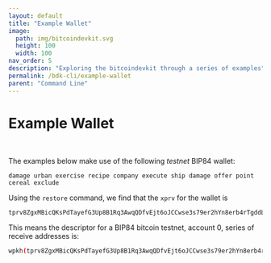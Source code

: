 ```yaml
---
layout: default
title: "Example Wallet"
image: 
  path: img/bitcoindevkit.svg
  height: 100
  width: 100
nav_order: 5
description: "Exploring the bitcoindevkit through a series of examples"
permalink: /bdk-cli/example-wallet
parent: "Command Line"
---
```

# Example Wallet
<br/>

The examples below make use of the following _testnet_ BIP84 wallet:
```
damage urban exercise recipe company execute ship damage offer point cereal exclude
```

Using the `restore` command, we find that the `xprv` for the wallet is
```
tprv8ZgxMBicQKsPdTayefG3Up8B1Rq3AwqQDfvEjt6oJCCwse3s79er2hYn8erb4rTgddL55SGKa8TjkoytzZXc7Kj4BLZwu2rzCFbE1KMfQtF
```

This means the descriptor for a BIP84 bitcoin testnet, account 0, series of receive addresses is:
```sh
wpkh(tprv8ZgxMBicQKsPdTayefG3Up8B1Rq3AwqQDfvEjt6oJCCwse3s79er2hYn8erb4rTgddL55SGKa8TjkoytzZXc7Kj4BLZwu2rzCFbE1KMfQtF/84'/1'/0'/0/*)
```
